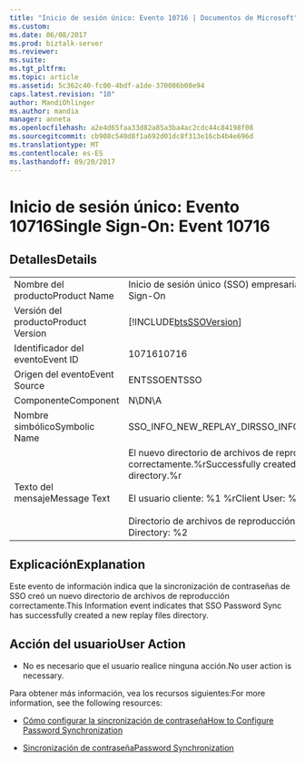 ```yaml
---
title: "Inicio de sesión único: Evento 10716 | Documentos de Microsoft"
ms.custom: 
ms.date: 06/08/2017
ms.prod: biztalk-server
ms.reviewer: 
ms.suite: 
ms.tgt_pltfrm: 
ms.topic: article
ms.assetid: 5c362c40-fc00-4bdf-a1de-370086b08e94
caps.latest.revision: "10"
author: MandiOhlinger
ms.author: mandia
manager: anneta
ms.openlocfilehash: a2e4d65faa33d82a85a3ba4ac2cdc44c84198f08
ms.sourcegitcommit: cb908c540d8f1a692d01dc8f313e16cb4b4e696d
ms.translationtype: MT
ms.contentlocale: es-ES
ms.lasthandoff: 09/20/2017
---
```

# <a name="single-sign-on-event-10716"></a><span data-ttu-id="7e1fa-102">Inicio de sesión único: Evento 10716</span><span class="sxs-lookup"><span data-stu-id="7e1fa-102">Single Sign-On: Event 10716</span></span>
## <a name="details"></a><span data-ttu-id="7e1fa-103">Detalles</span><span class="sxs-lookup"><span data-stu-id="7e1fa-103">Details</span></span>  
  
|||  
|-|-|  
|<span data-ttu-id="7e1fa-104">Nombre del producto</span><span class="sxs-lookup"><span data-stu-id="7e1fa-104">Product Name</span></span>|<span data-ttu-id="7e1fa-105">Inicio de sesión único (SSO) empresarial</span><span class="sxs-lookup"><span data-stu-id="7e1fa-105">Enterprise Single Sign-On</span></span>|  
|<span data-ttu-id="7e1fa-106">Versión del producto</span><span class="sxs-lookup"><span data-stu-id="7e1fa-106">Product Version</span></span>|[!INCLUDE[btsSSOVersion](../includes/btsssoversion-md.md)]|  
|<span data-ttu-id="7e1fa-107">Identificador del evento</span><span class="sxs-lookup"><span data-stu-id="7e1fa-107">Event ID</span></span>|<span data-ttu-id="7e1fa-108">10716</span><span class="sxs-lookup"><span data-stu-id="7e1fa-108">10716</span></span>|  
|<span data-ttu-id="7e1fa-109">Origen del evento</span><span class="sxs-lookup"><span data-stu-id="7e1fa-109">Event Source</span></span>|<span data-ttu-id="7e1fa-110">ENTSSO</span><span class="sxs-lookup"><span data-stu-id="7e1fa-110">ENTSSO</span></span>|  
|<span data-ttu-id="7e1fa-111">Componente</span><span class="sxs-lookup"><span data-stu-id="7e1fa-111">Component</span></span>|<span data-ttu-id="7e1fa-112">N\D</span><span class="sxs-lookup"><span data-stu-id="7e1fa-112">N\A</span></span>|  
|<span data-ttu-id="7e1fa-113">Nombre simbólico</span><span class="sxs-lookup"><span data-stu-id="7e1fa-113">Symbolic Name</span></span>|<span data-ttu-id="7e1fa-114">SSO_INFO_NEW_REPLAY_DIR</span><span class="sxs-lookup"><span data-stu-id="7e1fa-114">SSO_INFO_NEW_REPLAY_DIR</span></span>|  
|<span data-ttu-id="7e1fa-115">Texto del mensaje</span><span class="sxs-lookup"><span data-stu-id="7e1fa-115">Message Text</span></span>|<span data-ttu-id="7e1fa-116">El nuevo directorio de archivos de reproducción se creó correctamente.%r</span><span class="sxs-lookup"><span data-stu-id="7e1fa-116">Successfully created a new replay files directory.%r</span></span><br /><br /> <span data-ttu-id="7e1fa-117">El usuario cliente: %1 %r</span><span class="sxs-lookup"><span data-stu-id="7e1fa-117">Client User: %1%r</span></span><br /><br /> <span data-ttu-id="7e1fa-118">Directorio de archivos de reproducción: %2</span><span class="sxs-lookup"><span data-stu-id="7e1fa-118">Replay Files Directory: %2</span></span>|  
  
## <a name="explanation"></a><span data-ttu-id="7e1fa-119">Explicación</span><span class="sxs-lookup"><span data-stu-id="7e1fa-119">Explanation</span></span>  
 <span data-ttu-id="7e1fa-120">Este evento de información indica que la sincronización de contraseñas de SSO creó un nuevo directorio de archivos de reproducción correctamente.</span><span class="sxs-lookup"><span data-stu-id="7e1fa-120">This Information event indicates that SSO Password Sync has successfully created a new replay files directory.</span></span>  
  
## <a name="user-action"></a><span data-ttu-id="7e1fa-121">Acción del usuario</span><span class="sxs-lookup"><span data-stu-id="7e1fa-121">User Action</span></span>  
  
-   <span data-ttu-id="7e1fa-122">No es necesario que el usuario realice ninguna acción.</span><span class="sxs-lookup"><span data-stu-id="7e1fa-122">No user action is necessary.</span></span>  
  
 <span data-ttu-id="7e1fa-123">Para obtener más información, vea los recursos siguientes:</span><span class="sxs-lookup"><span data-stu-id="7e1fa-123">For more information, see the following resources:</span></span>  
  
-   [<span data-ttu-id="7e1fa-124">Cómo configurar la sincronización de contraseña</span><span class="sxs-lookup"><span data-stu-id="7e1fa-124">How to Configure Password Synchronization</span></span>](../core/how-to-configure-password-synchronization.md)  
  
-   [<span data-ttu-id="7e1fa-125">Sincronización de contraseña</span><span class="sxs-lookup"><span data-stu-id="7e1fa-125">Password Synchronization</span></span>](../core/password-synchronization2.md)